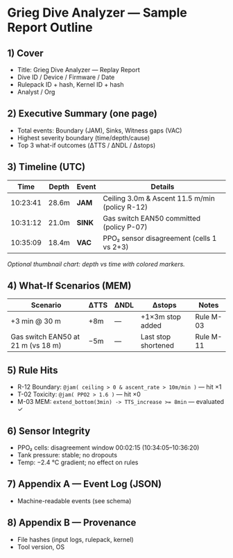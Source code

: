 # Grieg Dive Analyzer — Sample Report Outline

## 1) Cover
- Title: Grieg Dive Analyzer — Replay Report
- Dive ID / Device / Firmware / Date
- Rulepack ID + hash, Kernel ID + hash
- Analyst / Org

## 2) Executive Summary (one page)
- Total events: Boundary (JAM), Sinks, Witness gaps (VAC)
- Highest severity boundary (time/depth/cause)
- Top 3 what-if outcomes (ΔTTS / ΔNDL / Δstops)

## 3) Timeline (UTC)
| Time     | Depth | Event      | Details                                      |
|----------|-------|------------|-----------------------------------------------|
| 10:23:41 | 28.6m | **JAM**    | Ceiling 3.0m & Ascent 11.5 m/min (policy R-12) |
| 10:31:12 | 21.0m | **SINK**   | Gas switch EAN50 committed (policy P-07)       |
| 10:35:09 | 18.4m | **VAC**    | PPO₂ sensor disagreement (cells 1 vs 2+3)     |

*Optional thumbnail chart: depth vs time with colored markers.*

## 4) What-If Scenarios (MEM)
| Scenario                            | ΔTTS | ΔNDL | Δstops               | Notes          |
|-------------------------------------|------|------|----------------------|----------------|
| +3 min @ 30 m                       | +8m  | —    | +1×3m stop added     | Rule M-03      |
| Gas switch EAN50 at 21 m (vs 18 m)  | −5m  | —    | Last stop shortened  | Rule M-11      |

## 5) Rule Hits
- R-12 Boundary: `@jam( ceiling > 0 & ascent_rate > 10m/min )` — hit ×1
- T-02 Toxicity: `@jam( PPO2 > 1.6 )` — hit ×0
- M-03 MEM: `extend_bottom(3min) -> TTS_increase >= 8min` — evaluated ✓

## 6) Sensor Integrity
- PPO₂ cells: disagreement window 00:02:15 (10:34:05–10:36:20)
- Tank pressure: stable; no dropouts
- Temp: −2.4 °C gradient; no effect on rules

## 7) Appendix A — Event Log (JSON)
- Machine-readable events (see schema)

## 8) Appendix B — Provenance
- File hashes (input logs, rulepack, kernel)
- Tool version, OS